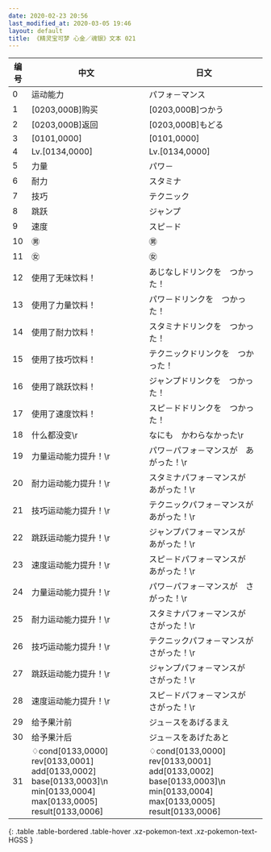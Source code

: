 ```yaml
---
date: 2020-02-23 20:56
last_modified_at: 2020-03-05 19:46
layout: default
title: 《精灵宝可梦 心金／魂银》文本 021
---
```

| 编号 | 中文 | 日文 |
| ---- | ---- | ---- |
| 0 | 运动能力 | パフォ－マンス |
| 1 | [0203,000B]购买 | [0203,000B]つかう |
| 2 | [0203,000B]返回 | [0203,000B]もどる |
| 3 | [0101,0000] | [0101,0000] |
| 4 | Lv.[0134,0000] | Lv.[0134,0000] |
| 5 | 力量 | パワ－ |
| 6 | 耐力 | スタミナ |
| 7 | 技巧 | テクニック |
| 8 | 跳跃 | ジャンプ |
| 9 | 速度 | スピ－ド |
| 10 | ㊚ | ㊚ |
| 11 | ㊛ | ㊛ |
| 12 | 使用了无味饮料！ | あじなしドリンクを　つかった！ |
| 13 | 使用了力量饮料！ | パワ－ドリンクを　つかった！ |
| 14 | 使用了耐力饮料！ | スタミナドリンクを　つかった！ |
| 15 | 使用了技巧饮料！ | テクニックドリンクを　つかった！ |
| 16 | 使用了跳跃饮料！ | ジャンプドリンクを　つかった！ |
| 17 | 使用了速度饮料！ | スピ－ドドリンクを　つかった！ |
| 18 | 什么都没变\r | なにも　かわらなかった\r |
| 19 | 力量运动能力提升！\r | パワ－パフォ－マンスが　あがった！\r |
| 20 | 耐力运动能力提升！\r | スタミナパフォ－マンスが　あがった！\r |
| 21 | 技巧运动能力提升！\r | テクニックパフォ－マンスが　あがった！\r |
| 22 | 跳跃运动能力提升！\r | ジャンプパフォ－マンスが　あがった！\r |
| 23 | 速度运动能力提升！\r | スピ－ドパフォ－マンスが　あがった！\r |
| 24 | 力量运动能力提升！\r | パワ－パフォ－マンスが　さがった！\r |
| 25 | 耐力运动能力提升！\r | スタミナパフォ－マンスが　さがった！\r |
| 26 | 技巧运动能力提升！\r | テクニックパフォ－マンスが　さがった！\r |
| 27 | 跳跃运动能力提升！\r | ジャンプパフォ－マンスが　さがった！\r |
| 28 | 速度运动能力提升！\r | スピ－ドパフォ－マンスが　さがった！\r |
| 29 | 给予果汁前 | ジュ－スをあげるまえ |
| 30 | 给予果汁后 | ジュ－スをあげたあと |
| 31 | ♢cond[0133,0000] rev[0133,0001] add[0133,0002] base[0133,0003]\n min[0133,0004] max[0133,0005] result[0133,0006] | ♢cond[0133,0000] rev[0133,0001] add[0133,0002] base[0133,0003]\n min[0133,0004] max[0133,0005] result[0133,0006] |
{: .table .table-bordered .table-hover .xz-pokemon-text .xz-pokemon-text-HGSS }